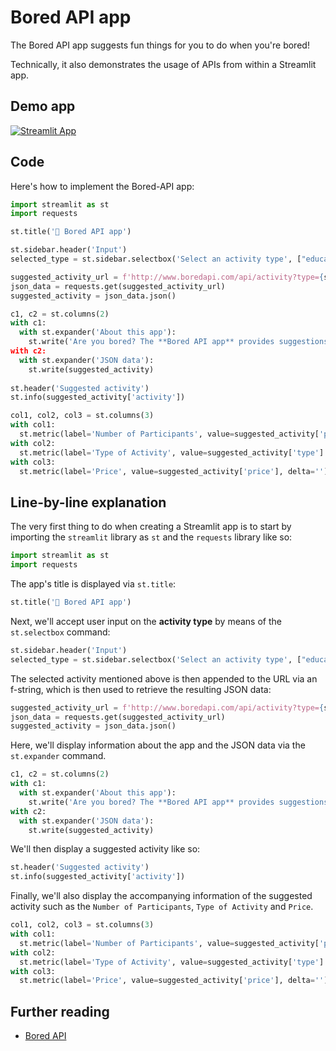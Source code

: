 # Bored API app

The Bored API app suggests fun things for you to do when you're bored!

Technically, it also demonstrates the usage of APIs from within a Streamlit app.

## Demo app

[![Streamlit App](https://static.streamlit.io/badges/streamlit_badge_black_white.svg)](https://share.streamlit.io/dataprofessor/bored-api-app/)

## Code
Here's how to implement the Bored-API app:
```python
import streamlit as st
import requests

st.title('🏀 Bored API app')

st.sidebar.header('Input')
selected_type = st.sidebar.selectbox('Select an activity type', ["education", "recreational", "social", "diy", "charity", "cooking", "relaxation", "music", "busywork"])

suggested_activity_url = f'http://www.boredapi.com/api/activity?type={selected_type}'
json_data = requests.get(suggested_activity_url)
suggested_activity = json_data.json()

c1, c2 = st.columns(2)
with c1:
  with st.expander('About this app'):
    st.write('Are you bored? The **Bored API app** provides suggestions on activities that you can do when you're bored. This app is powered by the Bored API.')
with c2:
  with st.expander('JSON data'):
    st.write(suggested_activity)
    
st.header('Suggested activity')
st.info(suggested_activity['activity'])

col1, col2, col3 = st.columns(3)
with col1:
  st.metric(label='Number of Participants', value=suggested_activity['participants'], delta='')
with col2:
  st.metric(label='Type of Activity', value=suggested_activity['type'].capitalize(), delta='')
with col3:
  st.metric(label='Price', value=suggested_activity['price'], delta='')
```

## Line-by-line explanation
The very first thing to do when creating a Streamlit app is to start by importing the `streamlit` library as `st` and the `requests` library like so:
```python
import streamlit as st
import requests
```

The app's title is displayed via `st.title`:
```python
st.title('🏀 Bored API app')
```

Next, we'll accept user input on the **activity type** by means of the `st.selectbox` command:
```python
st.sidebar.header('Input')
selected_type = st.sidebar.selectbox('Select an activity type', ["education", "recreational", "social", "diy", "charity", "cooking", "relaxation", "music", "busywork"])
```

The selected activity mentioned above is then appended to the URL via an f-string, which is then used to retrieve the resulting JSON data: 
```python
suggested_activity_url = f'http://www.boredapi.com/api/activity?type={selected_type}'
json_data = requests.get(suggested_activity_url)
suggested_activity = json_data.json()
```

Here, we'll display information about the app and the JSON data via the `st.expander` command.
```python
c1, c2 = st.columns(2)
with c1:
  with st.expander('About this app'):
    st.write('Are you bored? The **Bored API app** provides suggestions on activities that you can do. This app is powered by the Bored API.')
with c2:
  with st.expander('JSON data'):
    st.write(suggested_activity)
```

We'll then display a suggested activity like so:
```python
st.header('Suggested activity')
st.info(suggested_activity['activity'])
```

Finally, we'll also display the accompanying information of the suggested activity such as the `Number of Participants`, `Type of Activity` and `Price`.
```python
col1, col2, col3 = st.columns(3)
with col1:
  st.metric(label='Number of Participants', value=suggested_activity['participants'], delta='')
with col2:
  st.metric(label='Type of Activity', value=suggested_activity['type'].capitalize(), delta='')
with col3:
  st.metric(label='Price', value=suggested_activity['price'], delta='')
```

## Further reading
- [Bored API](http://www.boredapi.com/)

